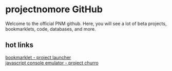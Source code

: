 # projectnomore GitHub
Welcome to the official PNM github. Here, you will see a lot of beta projects, bookmarklets, code, databases, and more.

## hot links
[bookmarklet - project launcher](https://github.com/projectnomore/bookmarklet)<br>
[javascript console emulator - project churro](https://github.com/projectnomore/js-console)
